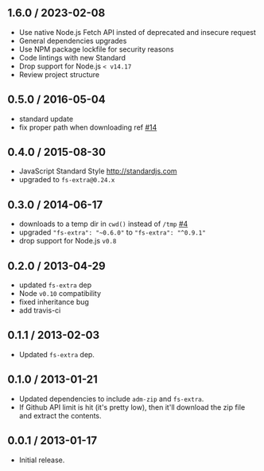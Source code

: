 1.6.0 / 2023-02-08
------------------
- Use native Node.js Fetch API insted of deprecated and insecure request
- General dependencies upgrades
- Use NPM package lockfile for security reasons
- Code lintings with new Standard
- Drop support for Node.js `< v14.17`
- Review project structure

0.5.0 / 2016-05-04
------------------
- standard update
- fix proper path when downloading ref [#14][#14]

0.4.0 / 2015-08-30
------------------
- JavaScript Standard Style http://standardjs.com
- upgraded to `fs-extra@0.24.x`

0.3.0 / 2014-06-17
------------------
* downloads to a temp dir in `cwd()` instead of `/tmp` [#4](https://github.com/jprichardson/node-github-download/pull/4)
* upgraded `"fs-extra": "~0.6.0"` to `"fs-extra": "^0.9.1"`
* drop support for Node.js `v0.8`

0.2.0 / 2013-04-29
------------------
* updated `fs-extra` dep
* Node `v0.10` compatibility
* fixed inheritance bug
* add travis-ci

0.1.1 / 2013-02-03
------------------
* Updated `fs-extra` dep.

0.1.0 / 2013-01-21
------------------
* Updated dependencies to include `adm-zip` and `fs-extra`.
* If Github API limit is hit (it's pretty low), then it'll download the zip file and extract the contents.

0.0.1 / 2013-01-17
------------------
* Initial release.

[#14]: https://github.com/jprichardson/node-github-download/pull/14      "Fix downloading specific version"
[#13]: https://github.com/jprichardson/node-github-download/issues/13    "Retrieve commit hash"
[#12]: https://github.com/jprichardson/node-github-download/issues/12    "errno -4048 rename when download"
[#11]: https://github.com/jprichardson/node-github-download/issues/11    "downloading parts of a repo"
[#10]: https://github.com/jprichardson/node-github-download/issues/10    "Update to latest version of fs-extra"
[#9]: https://github.com/jprichardson/node-github-download/issues/9      "Downloading from private repos"
[#8]: https://github.com/jprichardson/node-github-download/issues/8      "Pointing at a tag"
[#7]: https://github.com/jprichardson/node-github-download/issues/7      "github-download is not working"
[#6]: https://github.com/jprichardson/node-github-download/pull/6        "bug-fix: download files across devices now works"
[#5]: https://github.com/jprichardson/node-github-download/issues/5      "Make it possible to target a release"
[#4]: https://github.com/jprichardson/node-github-download/pull/4        "Downloading onto a different drive throws an EXDEV error"
[#3]: https://github.com/jprichardson/node-github-download/pull/3        "Added support for GitHub refs (branches, tags, commits)"
[#2]: https://github.com/jprichardson/node-github-download/issues/2      "Upgrade to working adm-zip [backlog]"
[#1]: https://github.com/jprichardson/node-github-download/issues/1      "Delete downloaded zip file [backlog]"
